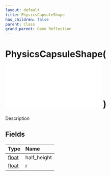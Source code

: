 ```yaml
---
layout: default
title: PhysicsCapsuleShape
has_children: false
parent: Class
grand_parent: Game Reflection
---
```

# PhysicsCapsuleShape( ![ PhysicsShape ](/game-reflection/classes/physics_shape.md) )
Description 

## Fields
| Type | Name |
|:-------------|:--------------|
| [float](/game-reflection/components/float.md) | half_height |
| [float](/game-reflection/components/float.md) | r |
